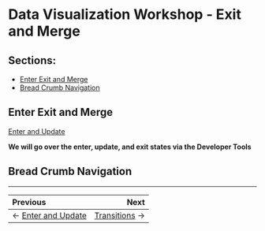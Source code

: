 # Data Visualization Workshop - Exit and Merge

## Sections:

* [Enter Exit and Merge](#enter-exit-and-merge)
* [Bread Crumb Navigation](#bread-crumb-navigation)

## Enter Exit and Merge

[Enter and Update](http://blockbuilder.org/jbelmont/2ebf2c68f53b86fd77b8d318bfb668a0)

**We will go over the enter, update, and exit states via the Developer Tools**

## Bread Crumb Navigation
_________________________

Previous | Next
:------- | ---:
← [Enter and Update](./enter-and-update.md) | [Transitions](./transitions.md) →
